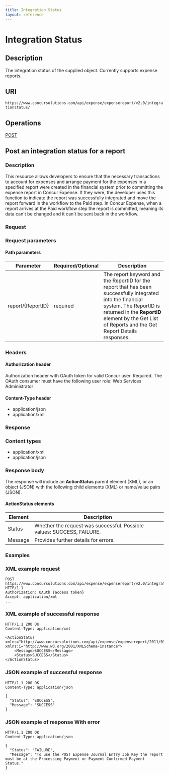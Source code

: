 ```yaml
---
title: Integration Status
layout: reference
---
```



# Integration Status


## Description
The integration status of the supplied object. Currently supports expense reports.


## URI
`https://www.concursolutions.com/api/expense/expensereport/v2.0/integrationstatus/`

## Operations
[POST](#post)


## <a name="post"></a>Post an integration status for a report


### Description
This resource allows developers to ensure that the necessary transactions to account for expenses and arrange payment for the expenses in a specified report were created in the financial system prior to committing the expense report in Concur Expense. If they were, the developer uses this function to indicate the report was successfully integrated and move the report forward in the workflow to the Paid step. In Concur Expense, when a report arrives at the Paid workflow step the report is committed, meaning its data can't be changed and it can't be sent back in the workflow.

### Request

### Request parameters

#### Path parameters

| Parameter |Required/Optional| Description |
|-----------------|--------|-----------------------------|
| report/{ReportID} | required | The report keyword and the ReportID for the report that has been successfully integrated into the financial system. The ReportID is returned in the **ReportID** element by the Get List of Reports and the Get Report Details responses.

### Headers

#### Authorization header
Authorization header with OAuth token for valid Concur user. Required. The OAuth consumer must have the following user role: Web Services Administrator

#### Content-Type header
* application/json
* application/xml

### Response

### Content types

* application/xml
* application/json

### Response body

The response will include an **ActionStatus** parent element (XML), or an object (JSON) with the following child elements (XML) or name/value pairs (JSON).

#### ActionStatus elements

|Element | Description |
|--- | --- |
| Status | Whether the request was successful. Possible values: SUCCESS, FAILURE. |
| Message | Provides further details for errors. |

###  Examples

### XML example request

```http
POST https://www.concursolutions.com/api/expense/expensereport/v2.0/integrationstatus/report/nx2WRNzp18$wjehk%wqEL6EDHRwi9r$paQS1UqyL6a454QitqQ HTTP/1.1
Authorization: OAuth {access token}
Accept: application/xml
...
```

### XML example of successful response

```http
HTTP/1.1 200 OK
Content-Type: application/xml

<ActionStatus xmlns="http://www.concursolutions.com/api/expense/expensereport/2011/03" xmlns:i="http://www.w3.org/2001/XMLSchema-instance">
    <Message>SUCCESS</Message>
    <Status>SUCCESS</Status>
</ActionStatus>
```

###  JSON example of successful response

```http
HTTP/1.1 200 OK
Content-Type: application/json

{
  "Status": "SUCCESS",
  "Message": "SUCCESS"
}
```

###  JSON example of response With error

```http
HTTP/1.1 200 OK
Content-Type: application/json

{
  "Status": "FAILURE",
  "Message": "To use the POST Expense Journal Entry Job Key the report must be at the Processing Payment or Payment Confirmed Payment Status."
}
```
